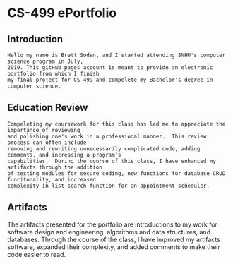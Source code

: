 # **CS-499 ePortfolio**



## **Introduction**
    Hello my name is Brett Soden, and I started attending SNHU's computer science program in July, 
    2019. This gitHub pages account is meant to provide an electronic portfolio from which I finish
    my final project for CS-499 and compelete my Bachelor's degree in computer science.  


## **Education Review**
    Compeleting my coursework for this class has led me to appreciate the importance of reviewing 
    and polishing one's work in a professional manner.  This review process can often include 
    removing and rewriting unnecessarily complicated code, adding comments, and increasing a program's 
    capabilities.  During the course of this class, I have enhanced my artifacts through the addition 
    of testing modules for secure coding, new functions for database CRUD funcitonality, and increased
    complexity in list search function for an appointment scheduler. 


## **Artifacts**
   The artifacts presented for the portfolio are introductions to my work for software design and 
   engineering, algorithms and data structures, and databases.  Through the course of the class, I 
   have improved my artifacts software, expanded their complexity, and added comments to make their code
   easier to read.
    
  

